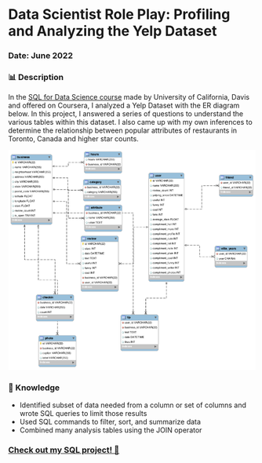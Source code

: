 # Data Scientist Role Play: Profiling and Analyzing the Yelp Dataset
### Date: June 2022

### 📊 Description
In the [SQL for Data Science course](https://www.coursera.org/learn/sql-for-data-science) made by University of California, Davis and offered on Coursera, I analyzed a Yelp Dataset with the ER diagram below. In this project, I answered a series of questions to understand the various tables within this dataset. I also came up with my own inferences to determine the relationship between popular attributes of restaurants in Toronto, Canada and higher star counts.

![Yelp Dataset ER Diagram](https://raw.githubusercontent.com/audreysung/Data-Portfolio/main/SQL%20for%20Data%20Science/Yelp%20Dataset%20ER%20Diagram.png)



### 📓 Knowledge 
- Identified subset of data needed from a column or set of columns and wrote SQL queries to limit those results
- Used SQL commands to filter, sort, and summarize data
- Combined many analysis tables using the JOIN operator 

### [Check out my SQL project! 🥰](https://github.com/audreysung/Data-Portfolio/blob/main/SQL%20for%20Data%20Science/Yelp%20Dataset%20Project.sql)
